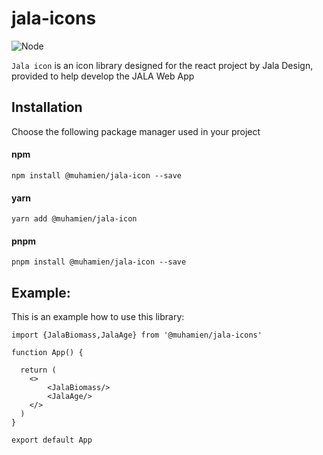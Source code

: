 # jala-icons
![Node](https://img.shields.io/badge/-Node.js-808080?logo=node.js&colorA=404040&logoColor=66cc33)

``Jala icon`` is an icon library designed for the react project by Jala Design, provided to help develop the JALA Web App

## Installation
Choose the following package manager used in your project
#### npm
```
npm install @muhamien/jala-icon --save
```
#### yarn
```
yarn add @muhamien/jala-icon
```
#### pnpm
```
pnpm install @muhamien/jala-icon --save
```

## Example:
This is an example how to use this library:
```
import {JalaBiomass,JalaAge} from '@muhamien/jala-icons'

function App() {

  return (
    <>
        <JalaBiomass/>
        <JalaAge/>
    </>
  )
}

export default App

```
